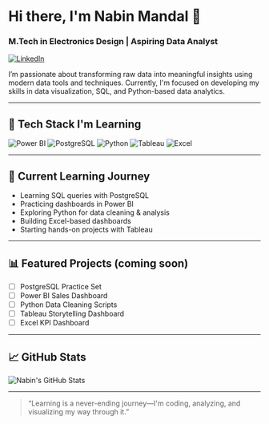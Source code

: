 # Hi there, I'm Nabin Mandal 👋
### M.Tech in Electronics Design | Aspiring Data Analyst
[![LinkedIn](https://img.shields.io/badge/LinkedIn-Connect-blue?style=flat&logo=linkedin)](https://www.linkedin.com/in/nabin-mandal-b83723310/)



I’m passionate about transforming raw data into meaningful insights using modern data tools and techniques. Currently, I'm focused on developing my skills in data visualization, SQL, and Python-based data analytics.

---

## 🚀 Tech Stack I'm Learning
![Power BI](https://img.shields.io/badge/PowerBI-F2C811?style=flat&logo=powerbi&logoColor=black)
![PostgreSQL](https://img.shields.io/badge/PostgreSQL-316192?style=flat&logo=postgresql&logoColor=white)
![Python](https://img.shields.io/badge/Python-3776AB?style=flat&logo=python&logoColor=white)
![Tableau](https://img.shields.io/badge/Tableau-E97627?style=flat&logo=tableau&logoColor=white)
![Excel](https://img.shields.io/badge/Excel-217346?style=flat&logo=microsoft-excel&logoColor=white)

---

## 🌱 Current Learning Journey
- Learning SQL queries with PostgreSQL  
- Practicing dashboards in Power BI  
- Exploring Python for data cleaning & analysis  
- Building Excel-based dashboards  
- Starting hands-on projects with Tableau  

---

## 📊 Featured Projects (coming soon)
- [ ] PostgreSQL Practice Set
- [ ] Power BI Sales Dashboard
- [ ] Python Data Cleaning Scripts
- [ ] Tableau Storytelling Dashboard
- [ ] Excel KPI Dashboard

---

## 📈 GitHub Stats
![Nabin's GitHub Stats](https://github-readme-stats.vercel.app/api?username=NabinMandal&show_icons=true&theme=radical)

---

> “Learning is a never-ending journey—I'm coding, analyzing, and visualizing my way through it.”
